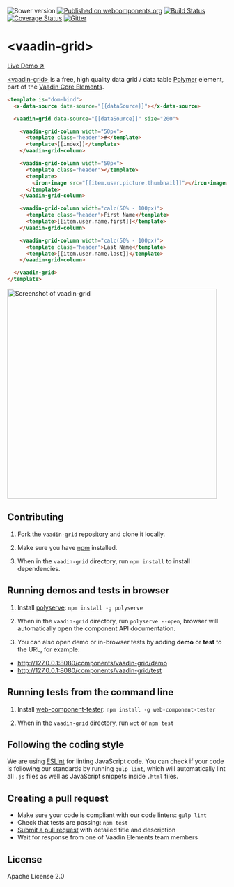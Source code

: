 ![Bower version](https://img.shields.io/bower/v/vaadin-grid.svg)
[![Published on webcomponents.org](https://img.shields.io/badge/webcomponents.org-published-blue.svg)](https://www.webcomponents.org/element/vaadin/vaadin-grid)
[![Build Status](https://travis-ci.org/vaadin/vaadin-grid.svg?branch=2.0-dev)](https://travis-ci.org/vaadin/vaadin-grid)
[![Coverage Status](https://coveralls.io/repos/github/vaadin/vaadin-grid/badge.svg?branch=2.0-dev)](https://coveralls.io/github/vaadin/vaadin-grid?branch=2.0-dev)
[![Gitter](https://badges.gitter.im/Join%20Chat.svg)](https://gitter.im/vaadin/vaadin-core-elements?utm_source=badge&utm_medium=badge&utm_campaign=pr-badge)

# &lt;vaadin-grid&gt;

[Live Demo ↗](https://cdn.vaadin.com/vaadin-core-elements/master/vaadin-grid/demo/)

[&lt;vaadin-grid&gt;](https://vaadin.com/elements/-/element/vaadin-grid) is a free, high quality data grid / data table [Polymer](http://polymer-project.org) element, part of the [Vaadin Core Elements](https://vaadin.com/elements).

<!---
```
<custom-element-demo>
  <template>
    <script src="../webcomponentsjs/webcomponents-lite.min.js"></script>
    <link rel="import" href="vaadin-grid.html">
    <next-code-block></next-code-block>
  </template>
</custom-element-demo>
```
-->
```html
<template is="dom-bind">
  <x-data-source data-source="{{dataSource}}"></x-data-source>

  <vaadin-grid data-source="[[dataSource]]" size="200">

    <vaadin-grid-column width="50px">
      <template class="header">#</template>
      <template>[[index]]</template>
    </vaadin-grid-column>

    <vaadin-grid-column width="50px">
      <template class="header"></template>
      <template>
        <iron-image src="[[item.user.picture.thumbnail]]"></iron-image>
      </template>
    </vaadin-grid-column>

    <vaadin-grid-column width="calc(50% - 100px)">
      <template class="header">First Name</template>
      <template>[[item.user.name.first]]</template>
    </vaadin-grid-column>

    <vaadin-grid-column width="calc(50% - 100px)">
      <template class="header">Last Name</template>
      <template>[[item.user.name.last]]</template>
    </vaadin-grid-column>

  </vaadin-grid>
</template>
```

[<img src="https://github.com/vaadin/vaadin-grid/raw/master/screenshot.png" width="481" alt="Screenshot of vaadin-grid">](https://vaadin.com/elements/-/element/vaadin-grid)


## Contributing

1. Fork the `vaadin-grid` repository and clone it locally.

1. Make sure you have [npm](https://www.npmjs.com/) installed.

1. When in the `vaadin-grid` directory, run `npm install` to install dependencies.


## Running demos and tests in browser

1. Install [polyserve](https://www.npmjs.com/package/polyserve): `npm install -g polyserve`

1. When in the `vaadin-grid` directory, run `polyserve --open`, browser will automatically open the component API documentation.

1. You can also open demo or in-browser tests by adding **demo** or **test** to the URL, for example:

  - http://127.0.0.1:8080/components/vaadin-grid/demo
  - http://127.0.0.1:8080/components/vaadin-grid/test


## Running tests from the command line

1. Install [web-component-tester](https://www.npmjs.com/package/web-component-tester): `npm install -g web-component-tester`

1. When in the `vaadin-grid` directory, run `wct` or `npm test`


## Following the coding style

We are using [ESLint](http://eslint.org/) for linting JavaScript code. You can check if your code is following our standards by running `gulp lint`, which will automatically lint all `.js` files as well as JavaScript snippets inside `.html` files.


## Creating a pull request

  - Make sure your code is compliant with our code linters: `gulp lint`
  - Check that tests are passing: `npm test`
  - [Submit a pull request](https://www.digitalocean.com/community/tutorials/how-to-create-a-pull-request-on-github) with detailed title and description
  - Wait for response from one of Vaadin Elements team members


## License

Apache License 2.0
